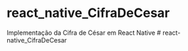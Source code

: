 # react_native_CifraDeCesar
Implementação da Cifra de César em React Native
#   r e a c t - n a t i v e _ C i f r a D e C e s a r  
 